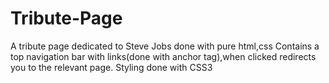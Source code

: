 # Tribute-Page
A tribute page dedicated to Steve Jobs done with pure html,css
Contains a top navigation bar with links(done with anchor tag),when clicked redirects you to the relevant page.
Styling done with CSS3
